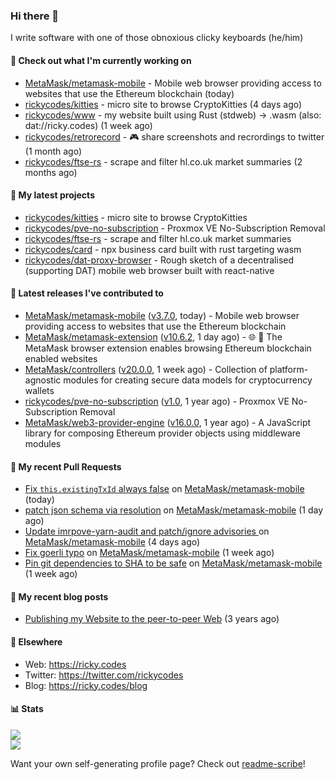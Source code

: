 ### Hi there 👋

I write software with one of those obnoxious clicky keyboards (he/him) 

#### 👀 Check out what I'm currently working on

- [MetaMask/metamask-mobile](https://github.com/MetaMask/metamask-mobile) - Mobile web browser providing access to websites that use the Ethereum blockchain (today)
- [rickycodes/kitties](https://github.com/rickycodes/kitties) - micro site to browse CryptoKitties (4 days ago)
- [rickycodes/www](https://github.com/rickycodes/www) - my website built using Rust (stdweb) → .wasm (also: dat://ricky.codes) (1 week ago)
- [rickycodes/retrorecord](https://github.com/rickycodes/retrorecord) - 🎮 share screenshots and recrordings to twitter (1 month ago)
- [rickycodes/ftse-rs](https://github.com/rickycodes/ftse-rs) - scrape and filter hl.co.uk market summaries (2 months ago)

#### 🌱 My latest projects

- [rickycodes/kitties](https://github.com/rickycodes/kitties) - micro site to browse CryptoKitties
- [rickycodes/pve-no-subscription](https://github.com/rickycodes/pve-no-subscription) - Proxmox VE No-Subscription Removal
- [rickycodes/ftse-rs](https://github.com/rickycodes/ftse-rs) - scrape and filter hl.co.uk market summaries
- [rickycodes/card](https://github.com/rickycodes/card) - npx business card built with rust targeting wasm
- [rickycodes/dat-proxy-browser](https://github.com/rickycodes/dat-proxy-browser) - Rough sketch of a decentralised (supporting DAT) mobile web browser built with react-native

#### 🔭 Latest releases I've contributed to

- [MetaMask/metamask-mobile](https://github.com/MetaMask/metamask-mobile) ([v3.7.0](https://github.com/MetaMask/metamask-mobile/releases/tag/v3.7.0), today) - Mobile web browser providing access to websites that use the Ethereum blockchain
- [MetaMask/metamask-extension](https://github.com/MetaMask/metamask-extension) ([v10.6.2](https://github.com/MetaMask/metamask-extension/releases/tag/v10.6.2), 1 day ago) - :globe_with_meridians: :electric_plug: The MetaMask browser extension enables browsing Ethereum blockchain enabled websites
- [MetaMask/controllers](https://github.com/MetaMask/controllers) ([v20.0.0](https://github.com/MetaMask/controllers/releases/tag/v20.0.0), 1 week ago) - Collection of platform-agnostic modules for creating secure data models for cryptocurrency wallets
- [rickycodes/pve-no-subscription](https://github.com/rickycodes/pve-no-subscription) ([v1.0](https://github.com/rickycodes/pve-no-subscription/releases/tag/v1.0), 1 year ago) - Proxmox VE No-Subscription Removal
- [MetaMask/web3-provider-engine](https://github.com/MetaMask/web3-provider-engine) ([v16.0.0](https://github.com/MetaMask/web3-provider-engine/releases/tag/v16.0.0), 1 year ago) - A JavaScript library for composing Ethereum provider objects using middleware modules

#### 🔨 My recent Pull Requests

- [Fix `this.existingTxId` always false](https://github.com/MetaMask/metamask-mobile/pull/3452) on [MetaMask/metamask-mobile](https://github.com/MetaMask/metamask-mobile) (today)
- [patch json schema via resolution](https://github.com/MetaMask/metamask-mobile/pull/3445) on [MetaMask/metamask-mobile](https://github.com/MetaMask/metamask-mobile) (1 day ago)
- [Update imrpove-yarn-audit and patch/ignore advisories ](https://github.com/MetaMask/metamask-mobile/pull/3440) on [MetaMask/metamask-mobile](https://github.com/MetaMask/metamask-mobile) (4 days ago)
- [Fix goerli typo](https://github.com/MetaMask/metamask-mobile/pull/3418) on [MetaMask/metamask-mobile](https://github.com/MetaMask/metamask-mobile) (1 week ago)
- [Pin git dependencies to SHA to be safe](https://github.com/MetaMask/metamask-mobile/pull/3413) on [MetaMask/metamask-mobile](https://github.com/MetaMask/metamask-mobile) (1 week ago)

#### 📜 My recent blog posts

- [Publishing my Website to the peer-to-peer Web](//ricky.codes/blog/posts/publishing-to-the-peer-to-peer-web/) (3 years ago)

#### 🔗 Elsewhere

- Web: https://ricky.codes
- Twitter: https://twitter.com/rickycodes
- Blog: https://ricky.codes/blog

#### 📊 Stats

<p>
<img src='https://github-readme-stats.vercel.app/api?username=rickycodes&show_icons=true&theme=dark&icon_color=eee' /><br />
<img src='https://github-readme-stats.vercel.app/api/top-langs/?username=rickycodes&theme=dark' />
</p>

Want your own self-generating profile page? Check out [readme-scribe](https://github.com/muesli/readme-scribe)!

